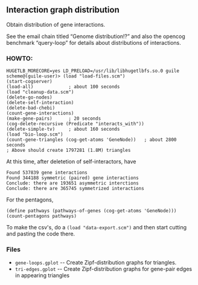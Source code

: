 
Interaction graph distribution
------------------------------
Obtain distribution of gene interactions. 

See the email chain titled “Genome distribution!?” and also
the opencog benchmark “query-loop” for details about distributions
of interactions.

### HOWTO:

```
HUGETLB_MORECORE=yes LD_PRELOAD=/usr/lib/libhugetlbfs.so.0 guile
scheme@(guile-user)> (load "load-files.scm")
(start-cogserver)
(load-all)             ; about 100 seconds
(load "cleanup-data.scm")
(delete-go-nodes)
(delete-self-interaction)
(delete-bad-chebi)
(count-gene-interactions)
(make-gene-pairs)      ; 20 seconds
(cog-delete-recursive (Predicate "interacts_with"))
(delete-simple-tv)     ; about 160 seconds
(load "bio-loop.scm")
(count-gene-triangles (cog-get-atoms 'GeneNode))   ; about 2800 seconds
; Above should create 1797281 (1.8M) triangles
```

At this time, after deletetion of self-interactors, have
```
Found 537839 gene interactions
Found 344188 symmetric (paired) gene interactions
Conclude: there are 193651 asymmetric interctions
Conclude: there are 365745 symmetrized interactions
```

For the pentagons,
```
(define pathways (pathways-of-genes (cog-get-atoms 'GeneNode)))
(count-pentagons pathways)
```

To make the csv's, do a `(load "data-export.scm")` and then start
cutting and pasting the code there.

### Files

* `gene-loops.gplot` -- Create Zipf-distribution graphs for triangles.
* `tri-edges.gplot` -- Create Zipf-distribution graphs for gene-pair edges in
                       appearing triangles
